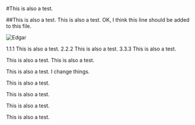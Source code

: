 #This is also a test.

##This is also a test.
This is also a test.
OK, I think this line should be added to this file. 

![Edgar](Edgar-sweater.png)

1.1.1 This is also a test.
2.2.2 This is also a test.
3.3.3 This is also a test.

This is also a test.
This is also a test.

This is also a test. I change things.

This is also a test.

This is also a test.

This is also a test.

This is also a test.